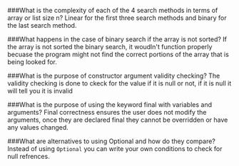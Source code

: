 ###What is the complexity of each of the 4 search methods in terms of array or list size n?
Linear for the first three search methods and binary for the last search method.

###What happens in the case of binary search if the array is not sorted?
If the array is not sorted the binary search, it woudln't function properly becuase the program might not find the correct portions of the array that is being looked for.

###What is the purpose of constructor argument validity checking?
The validity checking is done to ckeck for the value if it is null or not, if it is null it will tell you it is invalid 

###What is the purpose of using the keyword final with variables and arguments?
Final correctness ensures the user does not modify the arguments, once they are declared final they cannot be overridden or have any values changed.

###What are alternatives to using Optional and how do they compare?
Instead of using `Optional` you can write your own conditions to check for null refrences. 

